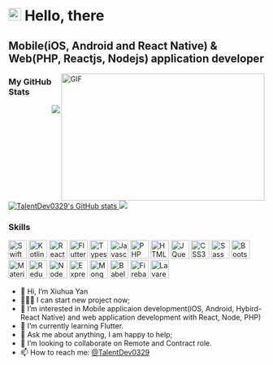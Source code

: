 <img src="https://media.giphy.com/media/hvRJCLFzcasrR4ia7z/giphy.gif" width="25px"> Hello, there 
===============================
Mobile(iOS, Android and React Native) & Web(PHP, Reactjs, Nodejs) application developer
---------------


<img align="right" alt="GIF" src="https://github.com/TalentDev0329/TalentDev0329/blob/main/assets/images/image.gif?raw=true" width="400" height="250" />

### My GitHub Stats

<a href="http://www.github.com/TalentDev0329">
<!--  <img align="left" src="https://bad-apple-github-readme.vercel.app/api?show_bg=1&username=TalentDev0329&theme=vue" /> -->
 <img align="right" src="https://github-profile-trophy.vercel.app/?username=TalentDev0329&theme=flat&title=Stars,Followers,Commit,MultiLanguage&margin-w=5&row=2&column=2">
 
 <img src="https://github-readme-stats.vercel.app/api?username=TalentDev0329&show_icons=false&hide=&count_private=true&title_color=0891b2&text_color=ffffff&icon_color=0891b2&bg_color=1c1917&hide_border=true&show_icons=true" alt="TalentDev0329's GitHub stats" />

<img src="https://github-readme-streak-stats.herokuapp.com/?user=TalentDev0329&stroke=ffffff&background=1c1917&ring=0891b2&fire=0891b2&currStreakNum=ffffff&currStreakLabel=0891b2&sideNums=ffffff&sideLabels=ffffff&dates=ffffff&hide_border=true" />
</a>
<br />


### Skills
<p align="left">
<a href="https://www.swift.org/" target="_blank" rel="noreferrer"><img src="https://raw.githubusercontent.com/TalentDev0329/TalentDev0329/blob/assets/icons/skills/swift-colored.svg" width="36" height="36" alt="Swift" /></a>
<a href="https://www.kotlinlang.org/" target="_blank" rel="noreferrer"><img src="https://raw.githubusercontent.com/TalentDev0329/TalentDev0329/blob/assets/icons/skills/kotlin-colored.svg" width="36" height="36" alt="Kotlin" /></a>
<a href="https://reactjs.org/" target="_blank" rel="noreferrer"><img src="https://raw.githubusercontent.com/TalentDev0329/TalentDev0329/blob/assets/icons/skills/react-colored.svg" width="36" height="36" alt="React" /></a>
<a href="https://www.flutter.dev/" target="_blank" rel="noreferrer"><img src="https://raw.githubusercontent.com/TalentDev0329/TalentDev0329/blob/assets/icons/skills/flutter-colored.svg" width="36" height="36" alt="Flutter" /></a>
<a href="https://www.typescriptlang.org/" target="_blank" rel="noreferrer"><img src="https://raw.githubusercontent.com/TalentDev0329/TalentDev0329/blob/assets/icons/skills/typescript-colored.svg" width="36" height="36" alt="Typescript" /></a>
<a href="https://developer.mozilla.org/en-US/docs/Web/JavaScript" target="_blank" rel="noreferrer"><img src="https://raw.githubusercontent.com/TalentDev0329/TalentDev0329/blob/assets/icons/skills/javascript-colored.svg" width="36" height="36" alt="Javascript" /></a>
 <a href="https://www.php.net/" target="_blank" rel="noreferrer"><img src="https://raw.githubusercontent.com/TalentDev0329/TalentDev0329/blob/assets/icons/skills/php-colored.svg" width="36" height="36" alt="PHP" /></a>
<a href="https://developer.mozilla.org/en-US/docs/Glossary/HTML5" target="_blank" rel="noreferrer"><img src="https://raw.githubusercontent.com/TalentDev0329/TalentDev0329/blob/assets/icons/skills/html5-colored.svg" width="36" height="36" alt="HTML5" /></a>
<a href="https://jquery.com/" target="_blank" rel="noreferrer"><img src="https://raw.githubusercontent.com/TalentDev0329/TalentDev0329/blob/assets/icons/skills/jquery-colored.svg" width="36" height="36" alt="JQuery" /></a>
<a href="https://www.w3.org/TR/CSS/#css" target="_blank" rel="noreferrer"><img src="https://raw.githubusercontent.com/TalentDev0329/TalentDev0329/blob/assets/icons/skills/css3-colored.svg" width="36" height="36" alt="CSS3" /></a>
<a href="https://sass-lang.com/" target="_blank" rel="noreferrer"><img src="https://raw.githubusercontent.com/TalentDev0329/TalentDev0329/blob/assets/icons/skills/sass-colored.svg" width="36" height="36" alt="Sass" /></a>
<a href="https://getbootstrap.com/" target="_blank" rel="noreferrer"><img src="https://raw.githubusercontent.com/TalentDev0329/TalentDev0329/blob/assets/icons/skills/bootstrap-colored.svg" width="36" height="36" alt="Bootstrap" /></a>
<a href="https://mui.com/" target="_blank" rel="noreferrer"><img src="https://raw.githubusercontent.com/TalentDev0329/TalentDev0329/blob/assets/icons/skills/materialui-colored.svg" width="36" height="36" alt="Material UI" /></a>
<a href="https://redux.js.org/" target="_blank" rel="noreferrer"><img src="https://raw.githubusercontent.com/TalentDev0329/TalentDev0329/blob/assets/icons/skills/redux-colored.svg" width="36" height="36" alt="Redux" /></a>
<a href="https://nodejs.org/en/" target="_blank" rel="noreferrer"><img src="https://raw.githubusercontent.com/TalentDev0329/TalentDev0329/blob/assets/icons/skills/nodejs-colored.svg" width="36" height="36" alt="NodeJS" /></a>
<a href="https://expressjs.com/" target="_blank" rel="noreferrer"><img src="https://raw.githubusercontent.com/TalentDev0329/TalentDev0329/blob/assets/icons/skills/express-colored.svg" width="36" height="36" alt="Express" /></a>
<a href="https://www.mongodb.com/" target="_blank" rel="noreferrer"><img src="https://raw.githubusercontent.com/TalentDev0329/TalentDev0329/blob/assets/icons/skills/mongodb-colored.svg" width="36" height="36" alt="MongoDB" /></a>
 <a href="https://www.babeljs.io/" target="_blank" rel="noreferrer"><img src="https://raw.githubusercontent.com/TalentDev0329/TalentDev0329/blob/assets/icons/skills/babel-colored.svg" width="36" height="36" alt="Babel" /></a>
<a href="https://firebase.google.com/" target="_blank" rel="noreferrer"><img src="https://raw.githubusercontent.com/TalentDev0329/TalentDev0329/blob/assets/icons/skills/firebase-colored.svg" width="36" height="36" alt="Firebase" /></a>
<a href="https://laravel.com/" target="_blank" rel="noreferrer"><img src="https://raw.githubusercontent.com/TalentDev0329/TalentDev0329/blob/assets/icons/skills/laravel-colored.svg" width="36" height="36" alt="Lavarel" /></a>
</p>

 
- 👋 Hi, I’m Xiuhua Yan
- 👨🏽‍💻 I can start new project now;
- 👀 I’m interested in Mobile applicaion development(iOS, Android, Hybird-React Native) and web application development with React, Node, PHP) 
- 🌱 I’m currently learning Flutter.
- 💬 Ask me about anything, I am happy to help;
- 💞️ I’m looking to collaborate on Remote and Contract role.
- 📫 How to reach me: [@TalentDev0329](mailto:yanxiuhua0329@gmail.com)
<!--
🔭 I’m currently working on ...
👯 I’m looking to collaborate on ...
🤔 I’m looking for help with ...
😄 Pronouns: ...
⚡ Fun fact: ...
 -->
